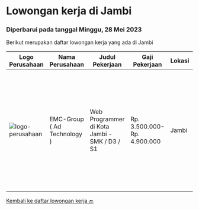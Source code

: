 
  # Lowongan kerja di Jambi

  ### Diperbarui pada tanggal Minggu, 28 Mei 2023

  Berikut merupakan daftar lowongan kerja yang ada di Jambi

  |Logo Perusahaan | Nama Perusahaan | Judul Pekerjaan | Gaji Pekerjaan | Lokasi | Deskripsi | Tanggal diunggah | Pranala |
  | -------------- | --------------- | --------------- | --------- | --------- | -------------- | ------- | ----------- |
  |![logo-perusahaan](https://image-service-cdn.seek.com.au/4e164fe57ff56ea2ddca0c17d9c4fb09ad235f22/ee4dce1061f3f616224767ad58cb2fc751b8d2dc)|EMC-Group ( Ad Technology )|Web Programmer di Kota Jambi - SMK / D3 / S1|Rp. 3.500.000-Rp. 4.900.000|Jambi|Peluang Kerja Programmer JAMBIuntuk SMK / D3 / S1 Software Engineer. Menguasai PHP / Python / SQL / HTML CSS ( UX ) Menguasai Mobile Programming (...|Sabtu, 29 April 2023|https://www.jobstreet.co.id/id/job/web-programmer-di-kota-jambi-smk-d3-s1-4311790?token=0~4525b2af-eea5-4347-8a4c-04b2a4c625c1&sectionRank=1&jobId=jobstreet-id-job-4311790|


  [Kembali ke daftar lowongan kerja 🔙](../README.md#daftar-lowongan-kerja)
  